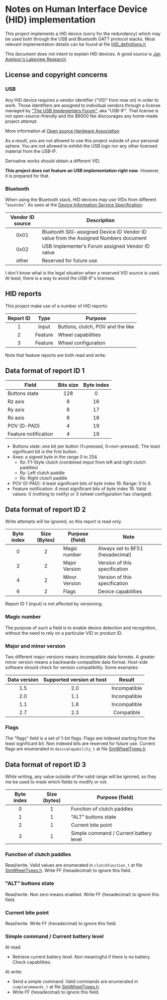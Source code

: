 # Notes on Human Interface Device (HID) implementation

This project implements a HID device (sorry for the redundancy) which may be used both through the USB and Bluetooth GATT protocol stacks. Most relevant implementation details can be found at file [HID_definitions.h](../../src/include/HID_definitions.h)

This document does not intent to explain HID devices. A good source is [Jan Axelson's Lakeview Research](http://www.janaxelson.com/hidpage.htm).

## License and copyright concerns

### USB

Any HID device requires a vendor identifier ("VID" from now on) in order to work. Those identifiers are assigned to individual vendors through a license managed by ["The USB Implementers Forum"](https://www.usb.org/about), aka "USB-IF". That license is not open-source-friendly and the $6000 fee discourages any home-made project attempt.

More information at [Open source Hardware Association](https://www.oshwa.org/faq/#usb-vendor-id)

As a result, you are not allowed to use this project outside of your personal sphere. You are not allowed to exhibit the USB logo nor any other licensed material from the USB-IF.

Derivative works should obtain a different VID.

**This project does not feature an USB implementation right now**. However, it is prepared for that.

### Bluetooth

When using the Bluetooth stack, HID devices may use VIDs from different "sources". As seen at the [Device Information Service Specification](https://www.bluetooth.org/docman/handlers/downloaddoc.ashx?doc_id=244369):

| Vendor ID source | Description                                                                         |
|:----------------:| ----------------------------------------------------------------------------------- |
| 0x01             | Bluetooth SIG-assigned Device ID Vendor ID value from the Assigned Numbers document |
| 0x02             | USB Implementer’s Forum assigned Vendor ID value                                    |
| other            | Reserved for future use                                                             |

I don't know what is the legal situation when a reserved VID source is used. At least, there is a way to avoid the USB-IF's licenses.

## HID reports

This project make use of a number of HID reports:

| Report ID | Type    | Purpose                           |
|:---------:|:-------:| --------------------------------- |
| 1         | Input   | Buttons, clutch, POV and the like |
| 2         | Feature | Wheel capabilities                |
| 3         | Feature | Wheel configuration               |

Note that feature reports are both read and write.

## Data format of report ID 1

| Field                | Bits size | Byte index |
| -------------------- |:---------:|:----------:|
| Buttons state        | 128       | 0          |
| Rz axis              | 8         | 16         |
| Ry axis              | 8         | 17         |
| Rx axis              | 8         | 18         |
| POV (D-PAD)          | 4         | 19         |
| Feature notification | 4         | 19         |

- Buttons state: one bit per button (1=pressed, 0=non-pressed). The least significant bit is the first button.
- Axes: a signed byte in the range 0 to 254.
  - Rz: F1-Style clutch (combined imput from left and right clutch paddles)
  - Ry: Left clutch paddle
  - Rx: Right clutch paddle
- POV (D-PAD): 4 least significant bits of byte index 19. Range: 0 to 8.
- Feature notification: 4 most significant bits of byte index 19. Valid values: 0 (nothing to notify) or 3 (wheel configuration has changed).

## Data format of report ID 2

Write attempts will be ignored, so this report is read only.

| Byte index | Size (Bytes) | Purpose (field) | Note                             |
|:----------:|:------------:| --------------- | -------------------------------- |
| 0          | 2            | Magic number    | Always set to BF51 (hexadecimal) |
| 2          | 2            | Major Version   | Version of this specification    |
| 4          | 2            | Minor Version   | Version of this specification    |
| 6          | 2            | Flags           | Device capabilities              |

Report ID 1 (input) is not affected by versioning.

### Magic number

The purpose of such a field is to enable device detection and recognition, without the need to rely on a particular VID or product ID.

### Major and minor version

Two different major versions means incompatible data formats. A greater minor version means a backwards-compatible data format.
Host-side software should check for version compatibility. Some examples:

| Data version | Supported version at host | Result       |
|:------------:|:-------------------------:|:------------:|
| 1.5          | 2.0                       | Incompatible |
| 2.0          | 1.1                       | Incompatible |
| 1.1          | 1.6                       | Incompatible |
| 2.7          | 2.3                       | Compatible   |

### Flags

The "flags" field is a set of 1-bit flags. Flags are indexed starting from the least significant bit. Non indexed bits are reserved for future use. Current flags are enumerated in `deviceCapability_t` at file [SimWheelTypes.h][def]

## Data format of report ID 3

While writing, any value outside of the valid range will be ignored, so they me be used to mask which fields to modify or not.

| Byte index | Size (bytes) | Purpose (field)                        |
|:----------:|:------------:| -------------------------------------- |
| 0          | 1            | Function of clutch paddles             |
| 1          | 1            | "ALT" buttons state                    |
| 2          | 1            | Current bite point                     |
| 3          | 1            | Simple command / Current battery level |

### Function of clutch paddles

Read/write.
Valid values are enumerated in `clutchFunction_t` at file [SimWheelTypes.h][def].
Write FF (hexadecimal) to ignore this field.

### "ALT" buttons state

Read/write.
Non zero means enabled.
Write FF (hexadecimal) to ignore this field.

### Current bite point

Read/write.
Write FF (hexadecimal) to ignore this field.

### Simple command / Current battery level

At read:

- Retrieve current battery level. Non meaningful if there is no battery. Check capabilities.

At write:

- Send a simple command. Valid commands are enumerated in `simpleCommands_t` at file [SimWheelTypes.h][def].
- Write FF (hexadecimal) to ignore this field.

[def]: ../../src/include/SimWheelTypes.h


